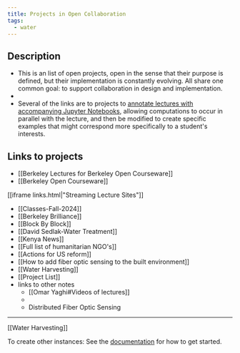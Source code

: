 ```yaml
---
title: Projects in Open Collaboration
tags:
  - water
---
```

## Description
- This is an list of open projects, open in the sense that their purpose is defined, but their implementation is constantly evolving. All share one common goal: to support collaboration in design and implementation.  
- 
- Several of the links are to projects to [annotate lectures with accompanying Jupyter Notebooks](Build%20Jupyter%20notebook%20supplement%20to%20ELP%20Water%20lectures), allowing computations to occur in parallel with the lecture, and then be modified to create specific examples that might correspond more specifically to a student's interests.
## Links to projects
- [[Berkeley Lectures for Berkeley Open Courseware]]
- [[Berkeley Open Courseware]]

[[iframe links.html|"Streaming Lecture Sites"]]

- [[Classes-Fall-2024]]
- [[Berkeley Brilliance]]
- [[Block By Block]]
- [[David Sedlak-Water Treatment]]
- [[Kenya News]]
- [[Full list of humanitarian NGO's]]
- [[Actions for US reform]]
- [[How to add fiber optic sensing to the built environment]]
- [[Water Harvesting]]
- [[Project List]]
- links to other notes
	- [[Omar Yaghi#Videos of lectures]]
	- 
	- Distributed Fiber Optic Sensing
---


[[Water Harvesting]]


To create other instances: 
See the [documentation](https://quartz.jzhao.xyz) for how to get started.
